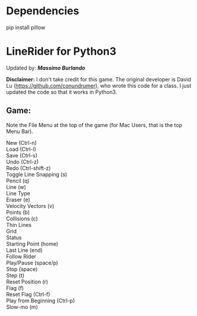 # Dependencies
pip install pillow

# LineRider for Python3
Updated by: ***Massimo Burlando***

**Disclaimer:** I don't take credit for this game. The original developer is David Lu (https://github.com/conundrumer), who wrote this code for a class. I just updated the code so that it works in Python3.

## Game:
Note the File Menu at the top of the game (for Mac Users, that is the top Menu Bar).

New (Ctrl-n)  
Load (Ctrl-l)  
Save (Ctrl-s)  
Undo (Ctrl-z)  
Redo (Ctrl-shift-z)  
Toggle Line Snapping (s)  
Pencil (q)  
Line (w)  
Line Type  
Eraser (e)  
Velocity Vectors (v)  
Points (b)  
Collisions (c)  
Thin Lines  
Grid  
Status  
Starting Point (home)  
Last Line (end)  
Follow Rider  
Play/Pause (space/p)  
Stop (space)  
Step (t)  
Reset Position (r)  
Flag (f)  
Reset Flag (Ctrl-f)  
Play from Beginning (Ctrl-p)  
Slow-mo (m)  
